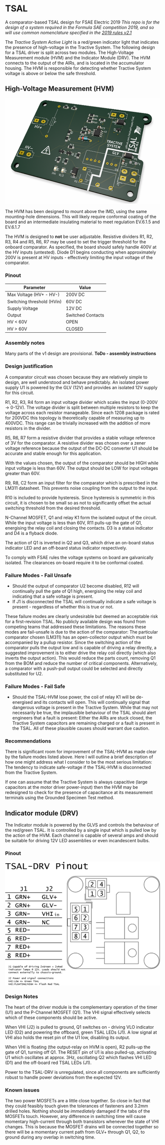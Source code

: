 # TSAL
A comparator-based TSAL design for FSAE Electric 2019
*This repo is for the design of a system required in the Formula SAE competition 2019, and so will use common nomenclature specified in the [2019 rules v2.1](http://www.fsaeonline.com/cdsweb/gen/DocumentResources.aspx)*

The *Tractive System Active Light* is a red/green indicator light that indicates the presence of high-voltage in the Tractive System. The following design for a TSAL driver is split across two modules. The High-Voltage Measurement module (HVM) and the Indicator Module (DRV). The HVM connects to the output of the AIRs, and is located in the accumulator housing. The HVM is responsible for detecting whether Tractive System voltage is above or below the safe threshold.

## High-Voltage Measurement (HVM)
![](TSAL-HVM/render.png)

The HVM has been designed to mount above the IMD, using the same mounting-hole dimensions. This will likely require conformal coating of the board and an intermediate insulating material to meet regulation EV.6.1.5 and EV.6.1.7

The HVM is designed to **not** be user adjustable. Resistive dividers R1, R2, R3, R4 and R5, R6, R7 may be used to set the trigger threshold for the onboard comparator. As specified, the board should safely handle 400V at the HV inputs (untested). Diode D1 begins conducting when approximately 200V is present at HV inputs - effectively limiting the input voltage of the comparator.

### Pinout

| Parameter                  | Value             |
|----------------------------|-------------------|
| Max Voltage (HV+ - HV-)    | 200V DC           |
| Switching threshold (HVin) | 60V DC            |
| Supply Voltage             | 12V DC            |
| Output                     | Switched Contacts |
| HV < 60V                   | OPEN              |
| HV > 60V                   | CLOSED            |

### Assembly notes
Many parts of the v1 design are provisional.
**ToDo - assembly instructions**

### Design justification
A comparator circuit was chosen because they are relatively simple to design, are well understood and behave predictably.
An isolated power supply U1 is powered by the GLV (12V) and provides an isolated 12V supply for this circuit.

R1, R2, R3, R4 form an input voltage divider which scales the input (0-200V -> 0-12V). The voltage divider is split between multiple resistors to keep the voltage across each resistor manageable. Since each 1208 package is rated for 200VDC this topology is theoretically capable of measuring up to 400VDC. This range can be trivially increased with the addition of more resistors in the divider.

R5, R6, R7 form a resistive divider that provides a stable voltage reference of 3V for the comparator. A resistive divider was chosen over a zener voltage reference because the output of the DC-DC converter U1 should be accurate and stable enough for this application.

With the values chosen, the output of the comparator should be HIGH while input voltage is less than 60V. The output should be LOW for input voltages greater than 60V.

R9, R8, C2 form an input filter for the comparator which is prescribed in the LM311 datasheet. This prevents noise coupling from the output to the input.

R10 is included to provide hysteresis. Since hysteresis is symmetric in this circuit, it is chosen to be small so as not to significantly offset the actual switching threshold from the desired threshold.

N-Channel MOSFET, Q1 and relay K1 form the isolated output of the circuit. While the input voltage is less than 60V, R11 pulls-up the gate of Q1, energising the relay coil and closing the contacts. D3 is a status indicator and D4 is a flyback diode.

The action of Q1 is inverted in Q2 and Q3, which drive an on-board status indicator LED and an off-board status indicator respectively.

To comply with FSAE rules the voltage systems on board are galvanically isolated. The clearances on-board require it to be conformal coated.

### Failure Modes - Fail Unsafe
 - Should the output of comparator U2 become disabled, R12 will continually pull the gate of Q1 high, energising the relay coil and indicating that a safe voltage is present.
 - If J1 is disconnected the TSAL will continually indicate a safe voltage is present - regardless of whether this is true or not.

These failure modes are clearly undesirable but deemed an acceptable risk for a first-revision TSAL. No publicly available design was found from competing teams that addressed these limitations.
The reasons these modes are fail-unsafe is due to the action of the comparator: The particular comparator chosen (LM311) has an open-collector output which must be accompanied by a pullup resistor. Since the switching action of the comparator pulls the output low and is capable of driving a relay directly, a suggested improvement is to either drive the relay coil directly (which also inverts the output action). This would reduce the parts count, removing Q1 from the BOM and reduce the number of critical components. Alternatively, a comparator with a push-pull output could be selected and directly substituted for U2.

### Failure Modes - Fail Safe
 - Should the TSAL-HVM lose power, the coil of relay K1 will be de-energised and its contacts will open. This will continually signal that dangerous voltage is present in the Tractive System. While that may not necessarily be true, the implausible behaviour of the TSAL should alert engineers that a fault is present: Either the AIRs are stuck closed, the Tractive System capacitors are remaining charged or a fault is present in the TSAL. All of these plausible causes should warrant due caution.

### Recommendations
There is significant room for improvement of the TSAL-HVM as made clear by the failure modes listed above. Here I will outline a brief description of how one might address what I consider to be the most serious limitation: The tendency to indicate safe-voltage if the TSAL-HVM is disconnected from the Tractive System.

If one can assume that the Tractive System is always capacitive (large capacitors at the motor driver power-input) then the HVM may be redesigned to check for the presence of capacitance at its measurement terminals using the Grounded Specimen Test method.

## Indicator module (DRV)
The Indicator module is powered by the GLVS and controls the behaviour of the red/green TSAL. It is controlled by a single input which is pulled low by the action of the HVM. Each channel is capable of several amps and should be suitable for driving 12V LED assemblies or even incandescent bulbs.

### Pinout

![](TSAL-DRV/tsal-drv-pinout.jpg)

### Design Notes
The heart of the driver module is the complementary operation of the timer (U1) and the P-Channel MOSFET (Q1). The VHI signal effectively selects which of these components should be active.

When VHI (J2) is pulled to ground, Q1 switches on - driving VLO indicator LED (D2) and powering the offboard, green TSAL LEDs (J1). A low signal at VHI also holds the reset pin of the U1 low, disabling its output.

When VHI is floating (the output-relay on HVM is open), R2 pulls-up the gate of Q1, turning off Q1. The RESET pin of U1 is also pulled-up, activating U1 which oscillates at approx. 3Hz, oscillating Q2 which flashes VHI LED (D1) and the off-board red TSAL LEDs (J1).

Power to the TSAL-DRV is unregulated, since all components are sufficiently robust to handle power deviations from the expected 12V.

### Known issues
The two power MOSFETs are a little close together. So close in fact that they could feasibly touch given the tolerances of fasteners and 3.2mm drilled holes.
Nothing should be *immediately* damaged if the tabs of the MOSFETs touch. However, any difference in switching time will cause momentary high-current through both transistors whenever the state of VHI changes. This is because the MOSFET drains will be connected together so there will be a momentary current path from GLV+ through Q1, Q2, to ground during any overlap in switching time.
